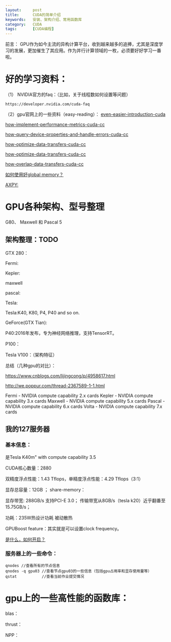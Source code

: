 ```yaml
---
layout:     post
title:      CUDA的简单介绍
keywords:   安装、架构介绍、常用函数库
category:   CUDA
tags:		[CUDA编程]
---
```


前言：
GPU作为如今主流的异构计算平台，收到越来越多的追捧，尤其是深度学习的发展，更加催生了其应用。作为并行计算领域的一枚，必须要好好学习一番啦。


# 好的学习资料：

（1） NVIDIA官方的faq：（比如，关于线程数如何设置等问题）
	
	https://developer.nvidia.com/cuda-faq

（2）gpu官网上的一些资料（easy-reading）：
[even-easier-introduction-cuda](https://devblogs.nvidia.com/parallelforall/even-easier-introduction-cuda/)

[how-implement-performance-metrics-cuda-cc](https://devblogs.nvidia.com/parallelforall/how-implement-performance-metrics-cuda-cc/)

[how-query-device-properties-and-handle-errors-cuda-cc](https://devblogs.nvidia.com/parallelforall/how-query-device-properties-and-handle-errors-cuda-cc/)

[how-optimize-data-transfers-cuda-cc](https://devblogs.nvidia.com/parallelforall/how-optimize-data-transfers-cuda-cc/)

[how-optimize-data-transfers-cuda-cc](https://devblogs.nvidia.com/parallelforall/how-optimize-data-transfers-cuda-cc/)

[how-overlap-data-transfers-cuda-cc](https://devblogs.nvidia.com/parallelforall/how-overlap-data-transfers-cuda-cc/)

[如何使用好global memory？](https://devblogs.nvidia.com/parallelforall/how-access-global-memory-efficiently-cuda-c-kernels/)

[AXPY:](https://devblogs.nvidia.com/parallelforall/six-ways-saxpy/)



# GPU各种架构、型号整理

G80、 Maxwell 和 Pascal 5 
 



## 架构整理：TODO

GTX 280：

Fermi:

Kepler:

maxwell

pascal:

Tesla:

Tesla:K40, K80, P4, P40 and so on.

GeForce(GTX Tian):


P40:2016年发布，专为神经网络推理，支持TensorRT。

P100：


Tesla V100：（架构特征）



总结（几种gpu的对比）：

https://www.cnblogs.com/lijingcong/p/4958617.html

http://we.poppur.com/thread-2367589-1-1.html


Fermi   - NVIDIA compute capability 2.x cards
Kepler  - NVIDIA compute capability 3.x cards
Maxwell - NVIDIA compute capability 5.x cards
Pascal  - NVIDIA compute capability 6.x cards
Volta   - NVIDIA compute capability 7.x cards



## 我的127服务器

### 基本信息： 

是Tesla K40m" with compute capability 3.5

CUDA核心数量：2880

双精度浮点性能：1.43 Tflops，单精度浮点性能：4.29 Tflops（3:1）

显存总容量：12GB ； share-memory：

显存带宽: 288GB/s 支持PCI-E 3.0；  传输带宽从8GB/s（tesla k20）近乎翻番至15.75GB/s；

功耗：235W热设计功耗 被动散热

GPUBoost feature：其实就是可以设置clock frequency。

[是什么，如何开启？](http://blog.csdn.net/gold0523/article/details/52675708)


### 服务器上的一些命令：

    qnodes //查看所有的节点信息
    qnodes -q gpu03 //查看节点gpu03的一些信息（包括gpu占用率和显存使用量等）
    qstat           //查看当前作业提交情况

     




# gpu上的一些高性能的函数库：

blas：

thrust：

NPP：


